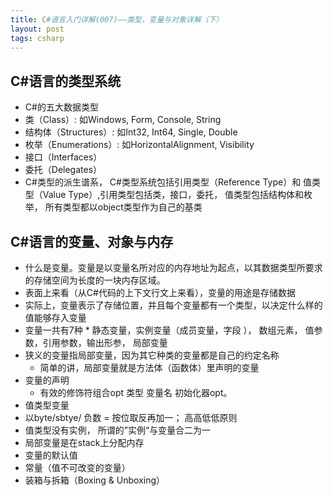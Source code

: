 ```yaml
---
title: C#语言入门详解(007)——类型，变量与对象详解（下）
layout: post
tags: csharp
---
```


## C#语言的类型系统
* C#的五大数据类型
 * 类（Class）: 如Windows, Form, Console, String
 * 结构体（Structures）: 如Int32, Int64, Single, Double
 * 枚举（Enumerations）: 如HorizontalAlignment, Visibility
 * 接口（Interfaces）
 * 委托（Delegates）
* C#类型的派生谱系， C#类型系统包括引用类型（Reference Type）和 值类型（Value Type）,引用类型包括类，接口，委托， 值类型包括结构体和枚举， 所有类型都以object类型作为自己的基类

## C#语言的变量、对象与内存
* 什么是变量。变量是以变量名所对应的内存地址为起点，以其数据类型所要求的存储空间为长度的一块内存区域。
 * 表面上来看（从C#代码的上下文行文上来看），变量的用途是存储数据
 * 实际上，变量表示了存储位置，并且每个变量都有一个类型，以决定什么样的值能够存入变量
 * 变量一共有7种
		* 静态变量，实例变量（成员变量，字段  ）， 数组元素， 值参数，引用参数，输出形参， 局部变量
 * 狭义的变量指局部变量，因为其它种类的变量都是自己的约定名称
   * 简单的讲，局部变量就是方法体（函数体）里声明的变量
 * 变量的声明
   * 有效的修饰符组合opt 类型 变量名 初始化器opt。
* 值类型变量
 * 以byte/sbtye/ 负数 = 按位取反再加一； 高高低低原则
 * 值类型没有实例， 所谓的”实例“与变量合二为一
 * 局部变量是在stack上分配内存
 * 变量的默认值
 * 常量（值不可改变的变量）
 * 装箱与拆箱（Boxing & Unboxing）